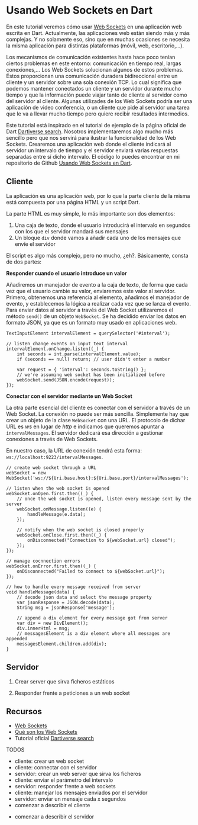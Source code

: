 # Usando Web Sockets en Dart

En este tutorial veremos cómo usar [Web Sockets] en una aplicación web escrita
en Dart. Actualmente, las aplicaciones web están siendo más y más complejas. Y
no solamente eso, sino que en muchas ocasiones se necesita la misma aplicación
para distintas plataformas (móvil, web, escritorio,...). 

Los mecanismos de comunicación existentes hasta hace poco tenían ciertos problemas
en este entorno: comunicación en tiempo real, largas conexiones,... Los Web
Sockets solucionan algunos de estos problemas. Éstos proporcionan una comunicación
duradera bidireccional entre un cliente y un servidor sobre una sola conexión
TCP. Lo cual significa que podemos mantener conectados un cliente y un servidor
durante mucho tiempo y que la información puede viajar tanto de cliente al servidor
como del servidor al cliente. Algunas utilizades de los Web Sockets podría ser
una aplicación de video conferencia, o un cliente que pide al servidor una
tarea que le va a llevar mucho tiempo pero quiere recibir resultados intermedios.

Este tutorial está inspirado en el tutorial de ejemplo de la página oficial de
Dart [Dartiverse search]. Nosotros implementaremos algo mucho más sencillo pero
que nos servirá para ilustrar la funcionalidad de los Web Sockets. Crearemos una
aplicación web donde el cliente indicará al servidor un intervalo de tiempo y
el servidor enviará varias respuestas separadas entre sí dicho intervalo.
El código lo puedes encontrar en mi repositorio de Github
[Usando Web Sockets en Dart].

## Cliente

La aplicación es una aplicación web, por lo que la parte cliente de la misma está
compuesta por una página HTML y un script Dart.

La parte HTML es muy simple, lo más importante son dos elementos:

1. Una caja de texto, donde el usuario introducirá el intervalo en segundos
con los que el servidor mandará sus mensajes
2. Un bloque `div` donde vamos a añadir cada uno de los mensajes que envíe el
servidor

El script es algo más complejo, pero no mucho, ¿eh?. Básicamente, consta de dos
partes:

**Responder cuando el usuario introduce un valor**

Añadiremos un manejador de evento a la caja de texto, de forma que cada vez
que el usuario cambie su valor, enviaremos este valor al servidor. Primero,
obtenemos una referencia al elemento, añadimos el manejador de evento, y
establecemos la lógica a realizar cada vez que se lanza el evento. Para enviar
datos al servidor a través del Web Socket utilizaremos el método `send()`
de un objeto `WebSocket`. Se ha decidido enviar los datos en formato JSON,
ya que es un formato muy usado en aplicaciones web.

```
TextInputElement intervalElement = querySelector('#interval');

// listen change events on input text interval
intervalElement.onChange.listen((_) {
    int seconds = int.parse(intervalElement.value);
    if (seconds == null) return; // user didn't enter a number

    var request = { 'interval': seconds.toString() };
    // we're assuming web socket has been initialized before
    webSocket.send(JSON.encode(request));
});
```

**Conectar con el servidor mediante un Web Socket**

La otra parte esencial del cliente es conectar con el servidor a través de un
Web Socket. La conexión no puede ser más sencilla. Simplemente hay que crear
un objeto de la clase `WebSocket` con una URL. El protocolo de dichar URL es
*ws* en lugar de *http* e indicamos que queremos apuntar a `intervalMessages`.
El servidor dedicará esa dirección a gestionar conexiones a través de Web
Sockets.

En nuestro caso, la URL de conexión tendrá esta forma:
`ws://localhost:9223/intervalMessages`.

```
// create web socket through a URL
webSocket = new WebSocket('ws://${Uri.base.host}:${Uri.base.port}/intervalMessages');

// listen when the web socket is opened
webSocket.onOpen.first.then((_) {
    // once the web socket is opened, listen every message sent by the server
    webSocket.onMessage.listen((e) {
        handleMessage(e.data);
    });

    // notify when the web socket is closed properly
    webSocket.onClose.first.then((_) {
        onDisconnected("Connection to ${webSocket.url} closed");
    });
});

// manage cocnnection errors
webSocket.onError.first.then((_) {
    onDisconnected("Failed to connect to ${webSocket.url}");
});

// how to handle every message received from server
void handleMessage(data) {
    // decode json data and select the message property
    var jsonResponse = JSON.decode(data);
    String msg = jsonResponse['message'];

    // append a div element for every message got from server
    var div = new DivElement();
    div.innerHtml = msg;
    // messagesElement is a div element where all messages are appended
    messagesElement.children.add(div);
}
```

## Servidor

1. Crear server que sirva ficheros estáticos

2. Responder frente a peticiones a un web socket

## Recursos

- [Web Sockets]
- [Qué son los Web Sockets] 
- Tutorial oficial [Dartiverse search]

TODOS
+ cliente: crear un web socket
+ cliente: connectar con el servidor
+ servidor: crear un web server que sirva los ficheros
+ cliente: enviar el parámetro del intervalo
+ servidor: responder frente a web sockets
+ cliente: manejar los mensajes enviados por el servidor
+ servidor: enviar un mensaje cada x segundos
+ comenzar a describir el cliente
- comenzar a describir el servidor

[Web Sockets]: https://en.wikipedia.org/wiki/WebSocket
[Qué son los Web Sockets]: http://pusher.com/websockets
[Dartiverse search]: https://github.com/dart-lang/sample-dartiverse-search
[Usando Web Sockets en Dart]: https://github.com/rchavarria/dart-tutorials/tree/master/web-sockets
